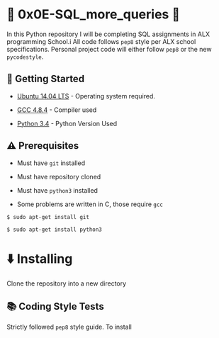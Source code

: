 # :ocean: 0x0E-SQL_more_queries :ocean:

In this Python repository I will be completing SQL assignments in ALX programming School.i
All code follows 
<code>pep8</code>
style per ALX school specifications.
Personal project code will either follow
<code>pep8</code> or the new <code>pycodestyle</code>.

## :running: Getting Started

* [Ubuntu 14.04 LTS](http://releases.ubuntu.com/14.04/) - Operating system required.

* [GCC 4.8.4](https://gcc.gnu.org/gcc-4.8/) - Compiler used

* [Python 3.4](https://www.python.org/download/releases/3.4.0/) - Python Version Used

## :warning: Prerequisites

* Must have `git` installed

* Must have repository cloned

* Must have `python3` installed


* Some problems are written in C, those require `gcc`

```
$ sudo apt-get install git
```

```
$ sudo apt-get install python3
```


# :arrow_down: Installing

Clone the repository into a new directory

## :books: Coding Style Tests

Strictly followed `pep8` style guide. To install

